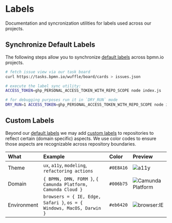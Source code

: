 # Labels

Documentation and syncronization utilities for labels used across our projects.


## Synchronize Default Labels

The following steps allow you to synchronize [default labels](./labels-default.yml) across bpmn.io projects.

```sh
# fetch issue view via our task board
curl https://tasks.bpmn.io/wuffle/board/cards > issues.json

# execute the label sync utility:
ACCESS_TOKEN=ghp_PERSONAL_ACCESS_TOKEN_WITH_REPO_SCOPE node index.js

# for debugging purposes run it in `DRY_RUN` mode
DRY_RUN=1 ACCESS_TOKEN=ghp_PERSONAL_ACCESS_TOKEN_WITH_REPO_SCOPE node index.js
```


## Custom Labels

Beyond our [default labels](./labels-default.yml) we may add [custom labels](./labels-additional.yml) to repositories to reflect certain (domain specific) aspects. We use color codes to ensure those aspects are recognizable across repository boundaries.

| What   | Example | Color   | Preview |
| :----- | :------ | :------ | :------ |
| Theme  | `ux`, `a11y`, `modeling`, `refactoring actions` | `#0E8A16` | ![a11y](https://img.shields.io/badge/a11y-0E8A16?style=flat) |
| Domain | `{ BPMN, DMN, FORM }`, `{ Camunda Platform, Camunda Cloud }` | `#006b75` | ![Camunda Platform](https://img.shields.io/badge/Camunda%20Platform-006b75?style=flat)|
| Environment | `browsers = { IE, Edge, Safari }`, `os = { Windows, MacOS, Darwin }` | `#eb6420` | ![browser:IE](https://img.shields.io/badge/browser:IE-eb6420?style=flat)|
